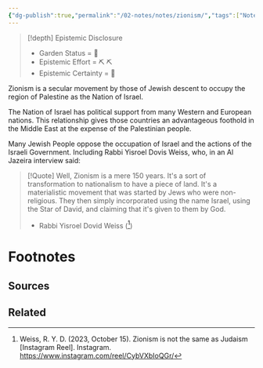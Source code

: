```yaml
---
{"dg-publish":true,"permalink":"/02-notes/notes/zionism/","tags":["Note"],"created":"2024-07-02T16:15:21.417-03:00","updated":"2024-07-02T16:18:16.934-03:00"}
---
```


>[!depth] Epistemic Disclosure
>- Garden Status =  🌿
>- Epistemic Effort =  ⛏️ ⛏️
>- Epistemic Certainty =  🥽

Zionism is a secular movement by those of Jewish descent to occupy the region of Palestine as the Nation of Israel. 

The Nation of Israel has political support from many Western and European nations. This relationship gives those countries an advantageous foothold in the Middle East at the expense of the Palestinian people. 

Many Jewish People oppose the occupation of Israel and the actions of the Israeli Government. Including Rabbi Yisroel Dovis Weiss, who, in an Al Jazeira interview said:

>[!Quote] Well, Zionism is a mere 150 years. It's a sort of transformation to nationalism to have a piece of land. It's a materialistic movement that was started by Jews who were non-religious. They then simply incorporated using the name Israel, using the Star of David, and claiming that it's given to them by God.
>- Rabbi Yisroel Dovid Weiss ([^AlJazeira20231015])

# Footnotes

## Sources
[^AlJazeira20231015]: Weiss, R. Y. D. (2023, October 15). Zionism is not the same as Judaism [Instagram Reel]. Instagram. https://www.instagram.com/reel/CybVXbIoQGr/

## Related